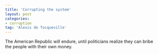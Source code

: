 ```yaml
---
title: 'Corrupting the system'
layout: post
categories:
- corruption
tag: 'Alexis de Tocqueville'
---
```


The American Republic will endure, until politicians realize they can bribe the people with their own money.